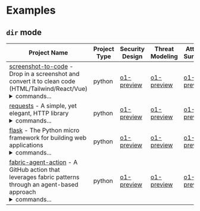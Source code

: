 # Examples

## `dir` mode

| Project Name | Project Type | Security Design | Threat Modeling | Attack Surface | Attack Tree |
| --- | ---| --- | --- | --- | --- |
| [screenshot-to-code](https://github.com/abi/screenshot-to-code) - Drop in a screenshot and convert it to clean code (HTML/Tailwind/React/Vue)<br/><details><summary>commands...</summary>**Security Design:**<br/>`python ai_security_analyzer/app.py dir -t screenshot-to-code/ -v -o examples/SCREENSHOT-TO-CODE-o1-preview.md --agent-model o1-preview --agent-temperature 1 --agent-prompt-type sec-design`<br/>**Threat Modeling:**<br/>`python ai_security_analyzer/app.py dir -t screenshot-to-code/ -v -o examples/THREAT-MODEL-SCREENSHOT-TO-CODE-o1-preview.md --agent-model o1-preview --agent-temperature 1 --agent-prompt-type threat-modeling`<br/>**Attack Surface:**<br/>`python ai_security_analyzer/app.py dir -t screenshot-to-code/ -v -o examples/ATTACK-SURFACE-SCREENSHOT-TO-CODE-o1-preview.md --agent-model o1-preview --agent-temperature 1 --agent-prompt-type attack-surface`<br/>**Attack Tree:**<br/>`python ai_security_analyzer/app.py dir -t screenshot-to-code/ -v -o examples/ATTACK-TREE-SCREENSHOT-TO-CODE-o1-preview.md --agent-model o1-preview --agent-temperature 1 --agent-prompt-type attack-tree`</details> | python | [o1-preview](./SCREENSHOT-TO-CODE-o1-preview.md) | [o1-preview](./THREAT-MODEL-SCREENSHOT-TO-CODE-o1-preview.md) | [o1-preview](./ATTACK-SURFACE-SCREENSHOT-TO-CODE-o1-preview.md) | [o1-preview](./ATTACK-TREE-SCREENSHOT-TO-CODE-o1-preview.md) |
| [requests](https://github.com/psf/requests) - A simple, yet elegant, HTTP library<br/><details><summary>commands...</summary>**Security Design:**<br/>`python ai_security_analyzer/app.py dir -t requests/ -v --exclude "**/ISSUE_TEMPLATE*,**/CODE_OF_CONDUCT.md,**/CONTRIBUTING.md,**/FUNDING.yml" --include "**/*.cfg,**/*.rst" -o examples/REQUESTS-o1-preview.md --agent-model o1-preview --agent-temperature 1 --agent-prompt-type sec-design`<br/>**Threat Modeling:**<br/>`python ai_security_analyzer/app.py dir -t requests/ -v --exclude "**/ISSUE_TEMPLATE*,**/CODE_OF_CONDUCT.md,**/CONTRIBUTING.md,**/FUNDING.yml" --include "**/*.cfg,**/*.rst" -o examples/THREAT-MODEL-REQUESTS-o1-preview.md --agent-model o1-preview --agent-temperature 1 --agent-prompt-type threat-modeling`<br/>**Attack Surface:**<br/>`python ai_security_analyzer/app.py dir -t requests/ -v --exclude "**/ISSUE_TEMPLATE*,**/CODE_OF_CONDUCT.md,**/CONTRIBUTING.md,**/FUNDING.yml" --include "**/*.cfg,**/*.rst" -o examples/ATTACK-SURFACE-REQUESTS-o1-preview.md --agent-model o1-preview --agent-temperature 1 --agent-prompt-type attack-surface`<br/>**Attack Tree:**<br/>`python ai_security_analyzer/app.py dir -t requests/ -v --exclude "**/ISSUE_TEMPLATE*,**/CODE_OF_CONDUCT.md,**/CONTRIBUTING.md,**/FUNDING.yml" --include "**/*.cfg,**/*.rst" -o examples/ATTACK-TREE-REQUESTS-o1-preview.md --agent-model o1-preview --agent-temperature 1 --agent-prompt-type attack-tree`</details> | python | [o1-preview](./REQUESTS-o1-preview.md) | [o1-preview](./THREAT-MODEL-REQUESTS-o1-preview.md) | [o1-preview](./ATTACK-SURFACE-REQUESTS-o1-preview.md) | [o1-preview](./ATTACK-TREE-REQUESTS-o1-preview.md) |
| [flask](https://github.com/pallets/flask) - The Python micro framework for building web applications<br/><details><summary>commands...</summary>**Security Design:**<br/>`python ai_create_project_sec_design/app.py dir -t flask/ -v --exclude "**/pull_request_template.md,**/ISSUE_TEMPLATE*,**/CODE_OF_CONDUCT.md" --include "**/requirements/*.txt,**/*.rst" -o examples/FLASK-o1-preview.md --agent-model o1-preview --agent-temperature 1 --agent-prompt-type sec-design`<br/>**Threat Modeling:**<br/>`python ai_security_analyzer/app.py dir -t flask/ -v --exclude "**/pull_request_template.md,**/ISSUE_TEMPLATE*,**/CODE_OF_CONDUCT.md" --include "**/requirements/*.txt,**/*.rst" -o examples/THREAT-MODEL-FLASK-o1-preview.md --agent-model o1-preview --agent-temperature 1 --agent-prompt-type threat-modeling`<br/>**Attack Surface:**<br/>`python ai_security_analyzer/app.py dir -t flask/ -v --exclude "**/pull_request_template.md,**/ISSUE_TEMPLATE*,**/CODE_OF_CONDUCT.md" --include "**/requirements/*.txt,**/*.rst" -o examples/ATTACK-SURFACE-FLASK-o1-preview.md --agent-model o1-preview --agent-temperature 1 --agent-prompt-type attack-surface`<br/>**Attack Tree:**<br/>`python ai_security_analyzer/app.py dir -t flask/ -v --exclude "**/pull_request_template.md,**/ISSUE_TEMPLATE*,**/CODE_OF_CONDUCT.md" --include "**/requirements/*.txt,**/*.rst" -o examples/ATTACK-TREE-FLASK-o1-preview.md --agent-model o1-preview --agent-temperature 1 --agent-prompt-type attack-tree`</details> | python | [o1-preview](./FLASK-o1-preview.md) | [o1-preview](./THREAT-MODEL-FLASK-o1-preview.md) | [o1-preview](./ATTACK-SURFACE-FLASK-o1-preview.md) | [o1-preview](./ATTACK-TREE-FLASK-o1-preview.md) |
| [fabric-agent-action](https://github.com/xvnpw/fabric-agent-action) - A GitHub action that leverages fabric patterns through an agent-based approach<br/><details><summary>commands...</summary>**Security Design:**<br/>`python ai_create_project_sec_design/app.py dir -v -t fabric-agent-action/ --exclude "**/prompts/**" -o examples/FABRIC-AGENT-ACTION-o1-preview.md --agent-model o1-preview --agent-temperature 1 --agent-prompt-type sec-design`<br/>**Threat Modeling:**<br/>`python ai_security_analyzer/app.py dir -v -t fabric-agent-action/ --exclude "**/prompts/**" -o examples/THREAT-MODEL-FABRIC-AGENT-ACTION-o1-preview.md --agent-model o1-preview --agent-temperature 1 --agent-prompt-type threat-modeling`<br/>**Attack Surface:**<br/>`python ai_security_analyzer/app.py dir -v -t fabric-agent-action/ --exclude "**/prompts/**" -o examples/ATTACK-SURFACE-FABRIC-AGENT-ACTION-o1-preview.md --agent-model o1-preview --agent-temperature 1 --agent-prompt-type attack-surface`<br/>**Attack Tree:**<br/>`python ai_security_analyzer/app.py dir -v -t fabric-agent-action/ --exclude "**/prompts/**" -o examples/ATTACK-TREE-FABRIC-AGENT-ACTION-o1-preview.md --agent-model o1-preview --agent-temperature 1 --agent-prompt-type attack-tree`</details> | python | [o1-preview](./FABRIC-AGENT-ACTION-o1-preview.md) | [o1-preview](./THREAT-MODEL-FABRIC-AGENT-ACTION-o1-preview.md) | [o1-preview](./ATTACK-SURFACE-FABRIC-AGENT-ACTION-o1-preview.md) | [o1-preview](./ATTACK-TREE-FABRIC-AGENT-ACTION-o1-preview.md) |
